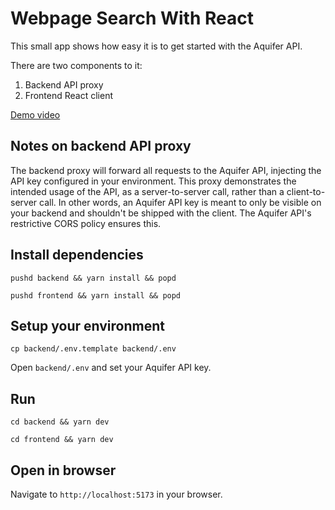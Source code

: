 # Webpage Search With React

This small app shows how easy it is to get started with the Aquifer API.

There are two components to it:
1. Backend API proxy
2. Frontend React client

[Demo video](https://cdn.aquifer.bible/training/webpage-search-with-react-demo.mp4)

## Notes on backend API proxy

The backend proxy will forward all requests to the Aquifer API, injecting the API key configured in your environment. This proxy demonstrates the intended usage of the API, as a server-to-server call, rather than a client-to-server call. In other words, an Aquifer API key is meant to only be visible on your backend and shouldn't be shipped with the client. The Aquifer API's restrictive CORS policy ensures this.

## Install dependencies

`pushd backend && yarn install && popd`

`pushd frontend && yarn install && popd`

## Setup your environment

`cp backend/.env.template backend/.env`

Open `backend/.env` and set your Aquifer API key.

## Run

`cd backend && yarn dev`

`cd frontend && yarn dev`

## Open in browser

Navigate to `http://localhost:5173` in your browser.
